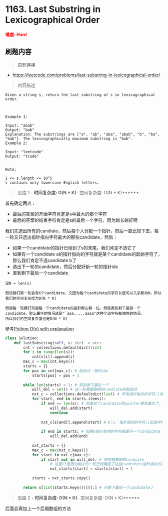 # 1163. Last Substring in Lexicographical Order

**<font color=red>难度: Hard</font>**

## 刷题内容

> 原题连接

* https://leetcode.com/problems/last-substring-in-lexicographical-order/

> 内容描述

```
Given a string s, return the last substring of s in lexicographical order.

 

Example 1:

Input: "abab"
Output: "bab"
Explanation: The substrings are ["a", "ab", "aba", "abab", "b", "ba", "bab"]. The lexicographically maximum substring is "bab".
Example 2:

Input: "leetcode"
Output: "tcode"
 

Note:

1 <= s.length <= 10^5
s contains only lowercase English letters.
```

> 思路 1
******- 时间复杂度: O(N * K)******- 空间复杂度: O(N * K)******

首先确定两点：
- 最后的答案的开始字符肯定是s中最大的那个字符
- 最后的答案的结束字符肯定是s的最后一个字符，因为越长越好啊

我们先选出所有的candiate，然后每个人分配一个指针，然后一直比较下去，每一轮又只选出指针指向字符最大的那些candidate，然后：
- 如果一个candidate的指针已经到了s的末尾，我们肯定不选它了
- 如果有一个candidate a的指针指向的字符就是某个candidate的起始字符了，那么我们肯定不选candidate b了
- 选出下一轮的candidate，然后分配好新一轮的指针idx
- 直到剩下最后一个candidate

```
设N = len(s)

假设我们第一轮会有K个candidate，又因为每个candidate的字符长度可以几乎都为N，所以我们的空间复杂度为O(N * K)

然后每一轮我们可能每一个candidate的指针都右移一位，然后直到剩下最后一个candidate，那么最坏的情况就是"`aaa.....aaaa"这种全部字符都相等的情况，
所以我们的空间复杂度也是O(N * K)

```

参考[Python O(n) with explanation](https://leetcode.com/problems/last-substring-in-lexicographical-order/discuss/361121/Python-O(n)-with-explanation)

```python
class Solution:
    def lastSubstring(self, s: str) -> str:
        cnt = collections.defaultdict(list)
        for i in range(len(s)):
            cnt[s[i]].append(i)
        max_c = max(cnt.keys())
        starts = {} 
        for pos in cnt[max_c]: # 起始点：指针idx
            starts[pos] = pos + 1
		
        while len(starts) > 1: # 直到剩下最后一个
            will_del = set() # 这一轮需要删掉的candiate的起始点
            nxt_c = collections.defaultdict(list) # 所有指针指向的字符:[其起始字符]
            for start, end in starts.items():
                if end == len(s): # 如果这个candidate的pointer都到最后了，那肯定不选它了
                    will_del.add(start)
                    continue
					
                nxt_c[s[end]].append(start) # k:v, 指针指向的字符:[起始字符]
				
                if end in starts: # 如果a指针指向的字符都是另一个candidate b的起始字符了，那肯定不选b
                    will_del.add(end)
				
            nxt_starts = {}
            max_c = max(nxt_c.keys())
            for start in nxt_c[max_c]:
                if start not in will_del: # 剔除掉要删的candiate
                    # 这里+1是因为刚才的一轮已经确定了这些candidate指针指向的字符都是相等的，所以要开始比较下一个字符了，指针右移一位
                    nxt_starts[start] = starts[start] + 1 
					
            starts = nxt_starts.copy()
        
        return s[list(starts.keys())[0]:] # 只剩下最后一个candidate了
```




> 思路 2
******- 时间复杂度: O(N * K)******- 空间复杂度: O(N * K)******

后面会再加上一个后缀数组的方法
